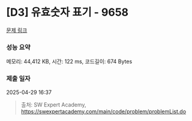 # [D3] 유효숫자 표기 - 9658 

[문제 링크](https://swexpertacademy.com/main/code/problem/problemDetail.do?contestProbId=AXCjn9TKJmUDFAX0) 

### 성능 요약

메모리: 44,412 KB, 시간: 122 ms, 코드길이: 674 Bytes

### 제출 일자

2025-04-29 16:37



> 출처: SW Expert Academy, https://swexpertacademy.com/main/code/problem/problemList.do